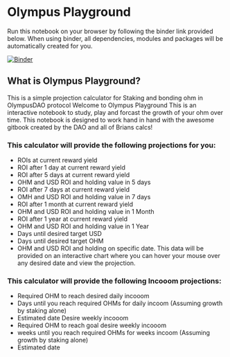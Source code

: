 # Olympus Playground
Run this notebook on your browser by following the binder link provided below. When using binder, all dependencies, modules and packages will be automatically created for you.

[![Binder](https://mybinder.org/badge_logo.svg)](https://mybinder.org/v2/gh/Tachikoma000/Simple_Calculator_Playground/main?filepath=OlympusDAO_Playground_Bootstrapped.ipynb)

## What is Olympus Playground?

This is a simple projection calculator for Staking and bonding ohm in OlympusDAO protocol
Welcome to Olympus Playground
This is an interactive notebook to study, play and forcast the growth of your ohm over time. This notebook is designed to work hand in hand with the awesome gitbook created by the DAO and all of Brians calcs!

### This calculator will provide the following projections for you:

- ROIs at current reward yield
- ROI after 1 day at current reward yield
- ROI after 5 days at current reward yield
- OHM and USD ROI and holding value in 5 days
- ROI after 7 days at current reward yield
- OMH and USD ROI and holding value in 7 days
- ROI after 1 month at current reward yield
- OHM and USD ROI and holding value in 1 Month
- ROI after 1 year at current reward yield
- OHM and USD ROI and holding value in 1 Year
- Days until desired target USD
- Days until desired target OHM
- OHM and USD ROI and holding on specific date. This data will be provided on an interactive chart where you can hover your mouse over any desired date and view the projection.

### This calculator will provide the following Incooom projections:

- Required OHM to reach desired daily incooom
- Days until you reach required OHMs for daily incoom (Assuming growth by staking alone)
- Estimated date
Desire weekly incooom
- Required OHM to reach goal desire weekly incooom
- weeks until you reach required OHMs for weeks incoom (Assuming growth by staking alone)
- Estimated date
